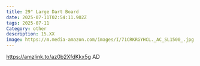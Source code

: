 ```yaml
---
title: 29" Large Dart Board
date: 2025-07-11T02:54:11.902Z
tags: 2025-07-11
Category: other
description: 15.XX
image: https://m.media-amazon.com/images/I/71CRKRGYHCL._AC_SL1500_.jpg
---
```

https://amzlink.to/az0b2XfdKkx5g AD